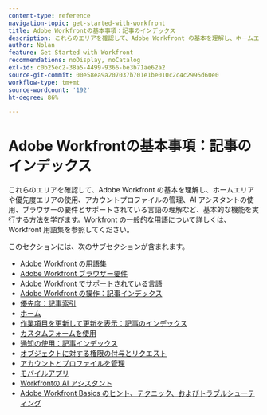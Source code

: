 ```yaml
---
content-type: reference
navigation-topic: get-started-with-workfront
title: Adobe Workfrontの基本事項：記事のインデックス
description: これらのエリアを確認して、Adobe Workfront の基本を理解し、ホームエリアや優先度エリアの使用、アカウントプロファイルの管理、AI アシスタントの使用、ブラウザーの要件とサポートされている言語の理解など、基本的な機能を実行する方法を学びます。Workfront の一般的な用語について詳しくは、Workfront 用語集を参照してください。
author: Nolan
feature: Get Started with Workfront
recommendations: noDisplay, noCatalog
exl-id: c0b25ec2-38a5-4499-9366-be3b71ae62a2
source-git-commit: 00e58ea9a207037b701e1be010c2c4c2995d60e0
workflow-type: tm+mt
source-wordcount: '192'
ht-degree: 86%

---
```


# Adobe Workfrontの基本事項：記事のインデックス

<!--Audited: 01/2025-->

これらのエリアを確認して、Adobe Workfront の基本を理解し、ホームエリアや優先度エリアの使用、アカウントプロファイルの管理、AI アシスタントの使用、ブラウザーの要件とサポートされている言語の理解など、基本的な機能を実行する方法を学びます。Workfront の一般的な用語について詳しくは、Workfront 用語集を参照してください。

このセクションには、次のサブセクションが含まれます。

* [Adobe Workfront の用語集](../workfront-basics/navigate-workfront/workfront-navigation/workfront-terminology-glossary.md)
* [Adobe Workfront ブラウザー要件](../workfront-basics/workfront-browser-requirements.md)
* [Adobe Workfront でサポートされている言語](../workfront-basics/supported-languages-in-workfront.md)
* [Adobe Workfront の操作：記事インデックス](../workfront-basics/navigate-workfront/navigate-workfront.md)
* [優先度：記事索引](/help/quicksilver/workfront-basics/priorities/priorities-toc.md)
* [ホーム](../workfront-basics/using-home/home.md)
* [ 作業項目を更新して更新を表示：記事のインデックス ](../workfront-basics/updating-work-items-and-viewing-updates/update-work-items-and-view-updates.md)
* [カスタムフォームを使用](../workfront-basics/work-with-custom-forms/work-with-custom-forms.md)
* [通知の使用：記事インデックス](../workfront-basics/using-notifications/use-notifications.md)
* [オブジェクトに対する権限の付与とリクエスト](../workfront-basics/grant-and-request-access-to-objects/grant-and-request-access-to-objects.md)
* [アカウントとプロファイルを管理](../workfront-basics/manage-your-account-and-profile/manage-your-account-and-profile.md)
* [モバイルアプリ](../workfront-basics/mobile-apps/mobile-apps.md)
* [Workfrontの AI アシスタント](/help/quicksilver/workfront-basics/ai-assistant/ai-assistant.md)
* [Adobe Workfront Basics のヒント、テクニック、およびトラブルシューティング](../workfront-basics/tips-tricks-and-troubleshooting/tips-tricks-troubleshooting-basics.md)
